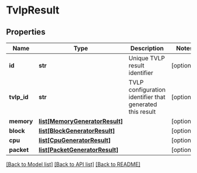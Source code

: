# TvlpResult

## Properties
Name | Type | Description | Notes
------------ | ------------- | ------------- | -------------
**id** | **str** | Unique TVLP result identifier | [optional] 
**tvlp_id** | **str** | TVLP configuration identifier that generated this result | [optional] 
**memory** | [**list[MemoryGeneratorResult]**](MemoryGeneratorResult.md) |  | [optional] 
**block** | [**list[BlockGeneratorResult]**](BlockGeneratorResult.md) |  | [optional] 
**cpu** | [**list[CpuGeneratorResult]**](CpuGeneratorResult.md) |  | [optional] 
**packet** | [**list[PacketGeneratorResult]**](PacketGeneratorResult.md) |  | [optional] 

[[Back to Model list]](../README.md#documentation-for-models) [[Back to API list]](../README.md#documentation-for-api-endpoints) [[Back to README]](../README.md)



